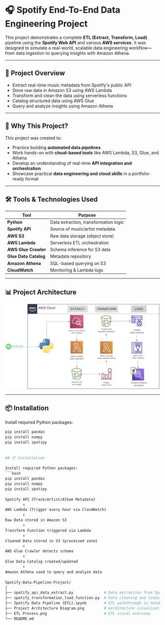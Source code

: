 # 🎧 Spotify End-To-End Data Engineering Project

This project demonstrates a complete **ETL (Extract, Transform, Load)** pipeline using the **Spotify Web API** and various **AWS services**. It was designed to simulate a real-world, scalable data engineering workflow—from data ingestion to querying insights with Amazon Athena.

---

## 🚀 Project Overview

- Extract real-time music metadata from Spotify's public API  
- Store raw data in Amazon S3 using AWS Lambda  
- Transform and clean the data using serverless functions  
- Catalog structured data using AWS Glue  
- Query and analyze insights using Amazon Athena

---

## 🧠 Why This Project?

This project was created to:
- Practice building **automated data pipelines**
- Work hands-on with **cloud-based tools** like AWS Lambda, S3, Glue, and Athena
- Develop an understanding of real-time **API integration and orchestration**
- Showcase practical **data engineering and cloud skills** in a portfolio-ready format

---

## 🛠️ Tools & Technologies Used

| Tool               | Purpose                                |
|--------------------|----------------------------------------|
| **Python**         | Data extraction, transformation logic  |
| **Spotify API**    | Source of music/artist metadata        |
| **AWS S3**         | Raw data storage (object store)        |
| **AWS Lambda**     | Serverless ETL orchestration           |
| **AWS Glue Crawler**| Schema inference for S3 data         |
| **Glue Data Catalog** | Metadata repository                |
| **Amazon Athena**  | SQL-based querying on S3               |
| **CloudWatch**     | Monitoring & Lambda logs               |

---

## 📊 Project Architecture

![Architecture Diagram](https://github.com/Sai-teja-gajula/spotify-data-pipeline-project/blob/main/Project%20Architecture%20Diagram.png)

---

## 📦 Installation

Install required Python packages:
```bash
pip install pandas
pip install numpy
pip install spotipy


## 📦 Installation

Install required Python packages:
```bash
pip install pandas
pip install numpy
pip install spotipy

Spotify API (Track/Artist/Album Metadata)
        ⬇
AWS Lambda (Trigger every hour via CloudWatch)
        ⬇
Raw Data stored in Amazon S3
        ⬇
Transform Function triggered via Lambda
        ⬇
Cleaned Data stored in S3 (processed zone)
        ⬇
AWS Glue Crawler detects schema
        ⬇
Glue Data Catalog created/updated
        ⬇
Amazon Athena used to query and analyze data

Spotify-Data-Pipeline-Project/
│
├── spotify_api_data_extract.py              # Data extraction from Spotify API
├── spotify_transformation_load_function.py  # Data cleaning and loading
├── Spotify Data Pipeline (ETL).ipynb        # ETL walkthrough in notebook format
├── Project Architecture Diagram.png         # Architecture visualization
├── ETL Process.png                          # ETL visual overview
└── README.md
